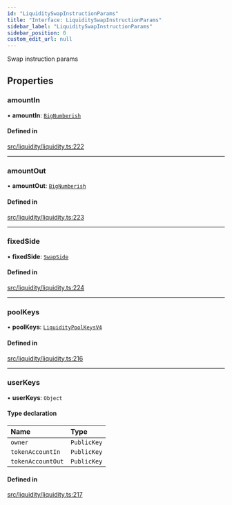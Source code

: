 ```yaml
---
id: "LiquiditySwapInstructionParams"
title: "Interface: LiquiditySwapInstructionParams"
sidebar_label: "LiquiditySwapInstructionParams"
sidebar_position: 0
custom_edit_url: null
---
```


Swap instruction params

## Properties

### amountIn

• **amountIn**: [`BigNumberish`](../modules.md#bignumberish)

#### Defined in

[src/liquidity/liquidity.ts:222](https://github.com/raydium-io/raydium-sdk/blob/3d95730/src/liquidity/liquidity.ts#L222)

___

### amountOut

• **amountOut**: [`BigNumberish`](../modules.md#bignumberish)

#### Defined in

[src/liquidity/liquidity.ts:223](https://github.com/raydium-io/raydium-sdk/blob/3d95730/src/liquidity/liquidity.ts#L223)

___

### fixedSide

• **fixedSide**: [`SwapSide`](../modules.md#swapside)

#### Defined in

[src/liquidity/liquidity.ts:224](https://github.com/raydium-io/raydium-sdk/blob/3d95730/src/liquidity/liquidity.ts#L224)

___

### poolKeys

• **poolKeys**: [`LiquidityPoolKeysV4`](../modules.md#liquiditypoolkeysv4)

#### Defined in

[src/liquidity/liquidity.ts:216](https://github.com/raydium-io/raydium-sdk/blob/3d95730/src/liquidity/liquidity.ts#L216)

___

### userKeys

• **userKeys**: `Object`

#### Type declaration

| Name | Type |
| :------ | :------ |
| `owner` | `PublicKey` |
| `tokenAccountIn` | `PublicKey` |
| `tokenAccountOut` | `PublicKey` |

#### Defined in

[src/liquidity/liquidity.ts:217](https://github.com/raydium-io/raydium-sdk/blob/3d95730/src/liquidity/liquidity.ts#L217)
